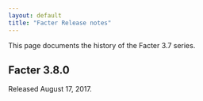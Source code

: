 ```yaml
---
layout: default
title: "Facter Release notes"
---
```


This page documents the history of the Facter 3.7 series.

## Facter 3.8.0

Released August 17, 2017.